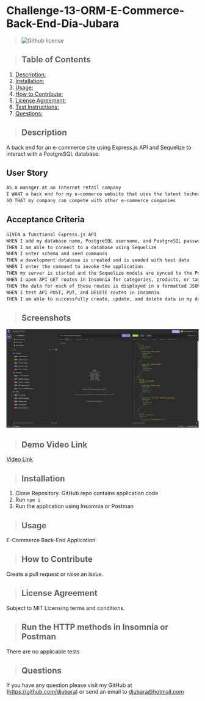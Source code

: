 # Challenge-13-ORM-E-Commerce-Back-End-Dia-Jubara

  > ![Github license](https://img.shields.io/badge/license-MIT-blue.svg)

  > ## Table of Contents

  1. [Description:](#description)
  2. [Installation:](#installation)
  3. [Usage:](#usage)
  4. [How to Contribute:](#how-to-contribute)
  5. [License Agreement:](#license-agreement)
  6. [Test Instructions:](#test-instructions)
  7. [Questions:](#questions)

  > ## Description

 A back end for an e-commerce site using Express.js API and Sequelize to interact with a PostgreSQL database.

## User Story

```md
AS A manager at an internet retail company
I WANT a back end for my e-commerce website that uses the latest technologies
SO THAT my company can compete with other e-commerce companies
```

## Acceptance Criteria

```md
GIVEN a functional Express.js API
WHEN I add my database name, PostgreSQL username, and PostgreSQL password to an environment variable file
THEN I am able to connect to a database using Sequelize
WHEN I enter schema and seed commands
THEN a development database is created and is seeded with test data
WHEN I enter the command to invoke the application
THEN my server is started and the Sequelize models are synced to the PostgreSQL database
WHEN I open API GET routes in Insomnia for categories, products, or tags
THEN the data for each of these routes is displayed in a formatted JSON
WHEN I test API POST, PUT, and DELETE routes in Insomnia
THEN I am able to successfully create, update, and delete data in my database
```

  > ## Screenshots

![image](./Assets/e-commerce-backEnd.png)

> ## Demo Video Link

[Video Link](https://drive.google.com/file/d/1Fd0-lB7J0sXRTcjiUnohsZTqmVQ7tINB/view?usp=drive_link)

  > ## Installation

  1. Clone Repository. GitHub repo contains application code
  2. Run `npm i`
  3. Run the application using Insomnia or Postman

  > ## Usage

 E-Commerce Back-End Application
  
  > ## How to Contribute

  Create a pull request or raise an issue.
  
  > ## License Agreement

 Subject to MIT Licensing terms and conditions.

  > ## Run the HTTP methods in Insomnia or Postman

  There are no applicable tests
  
  > ## Questions

  If you have any question please visit my GitHub at (<https://github.com/djubara>) or send an email to <djubara@hotmail.com>
